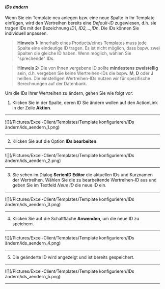 #### *IDs ändern* 

Wenn Sie ein Template neu anlegen bzw. eine neue Spalte in Ihr Template einfügen, wird den Wertreihen bereits eine *Default-ID* zugewiesen, d.h. sie tragen IDs mit der Bezeichnung *ID1, ID2,...,IDn*. Die IDs können Sie individuell anpassen.

>**Hinweis 1:** Innerhalb eines Products/eines Templates muss jede Spalte eine eindeutige ID tragen. Es ist nicht möglich, dass bspw. zwei Spalten die gleiche ID haben. Wenn möglich, wählen Sie "sprechende" IDs.

>**Hinweis 2:** Die von Ihnen vergebene ID sollte **mindestens zweistellig** sein, d.h. vergeben Sie keine Wertreihen-IDs die bspw. **M**, **D** oder **J** heißen. Die einstelligen Wertreihen-IDs nutzen wir für spezifische Berechnungen auf der Datenbank.

Um die IDs Ihrer Wertreihen zu ändern, gehen Sie wie folgt vor: 

1) Klicken Sie in der Spalte, deren ID Sie ändern wollen auf den ActionLink in der Zeile **Aktion**.  

---
![](/Pictures/Excel-Client/Templates/Template konfigurieren/IDs ändern/ids_aendern_1.png)  

---  
   
2) Klicken Sie auf die Option **IDs bearbeiten**.  

---
![](/Pictures/Excel-Client/Templates/Template konfigurieren/IDs ändern/ids_aendern_2.png)

---

3) Sie sehen im Dialog **SerienID Editor** die aktuellen IDs und Kurznamen der Wertreihen. Wählen Sie die zu bearbeitende Wertreihen-ID aus und geben Sie im Textfeld *Neue ID* die neue ID ein.

---
![](/Pictures/Excel-Client/Templates/Template konfigurieren/IDs ändern/ids_aendern_3.png)

---

4) Klicken Sie auf die Schaltfläche **Anwenden**, um die neue ID zu speichern.  

---
![](/Pictures/Excel-Client/Templates/Template konfigurieren/IDs ändern/ids_aendern_4.png)

---

5) Die geänderte ID wird angezeigt und ist bereits gespeichert.

---
![](/Pictures/Excel-Client/Templates/Template konfigurieren/IDs ändern/ids_aendern_5.png)

---